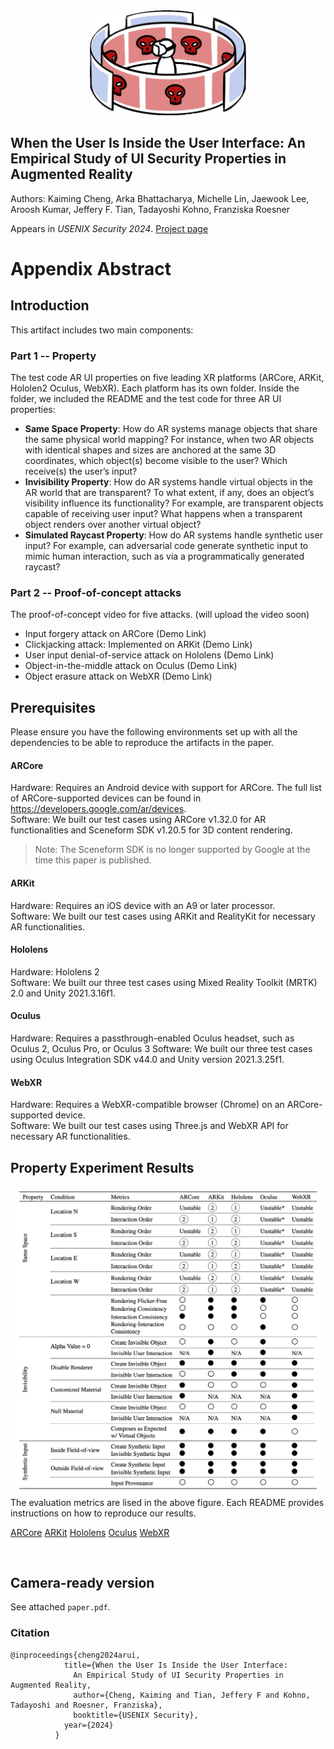 <center>
<img src="./img/logo_object.png" alt="Logo Icon" width="250" />
</center>

## When the User Is Inside the User Interface: An Empirical Study of UI Security Properties in Augmented Reality
Authors: Kaiming Cheng, Arka Bhattacharya, Michelle Lin, Jaewook Lee, Aroosh Kumar, Jeffery F. Tian, Tadayoshi Kohno, Franziska Roesner

Appears in *USENIX Security 2024*. 
[Project page](https://ar-sec.cs.washington.edu/ar_ui/)


# Appendix Abstract

## Introduction
This artifact includes two main components: 

### Part 1 -- Property 
The test code AR UI properties on five leading XR platforms (ARCore, ARKit, Hololen2 Oculus, WebXR). Each platform has its own folder. Inside the folder, we included the README and the test code for three AR UI properties:
* **Same Space Property**: How do AR systems manage objects that share the same physical world mapping? For instance, when two AR objects with identical shapes and sizes are anchored at the same 3D coordinates, which object(s) become visible to the user? Which receive(s) the user’s input?
* **Invisibility Property**: How do AR systems handle virtual objects
in the AR world that are transparent? To what extent, if any, does an object’s visibility influence its functionality? For example, are transparent objects capable of receiving user input? What happens when a transparent object renders over another virtual object?
* **Simulated Raycast Property**: How do AR systems handle synthetic user input? For example, can adversarial code generate synthetic input to mimic human interaction, such as via a programmatically generated raycast? 



### Part 2 -- Proof-of-concept attacks
The proof-of-concept video for five attacks. (will upload the video soon)
* Input forgery attack on ARCore (Demo Link)
* Clickjacking attack: Implemented on ARKit (Demo Link) 
* User input denial-of-service attack on Hololens (Demo Link)
* Object-in-the-middle attack on Oculus (Demo Link)
* Object erasure attack on WebXR (Demo Link)

## Prerequisites

Please ensure you have the following environments set up with all the dependencies
to be able to reproduce the artifacts in the paper. 

#### ARCore
Hardware: Requires an Android device with support for ARCore. The full list of ARCore-supported devices can be found in https://developers.google.com/ar/devices. <br>
Software: We built our test cases using ARCore v1.32.0 for AR functionalities and Sceneform SDK v1.20.5 for 3D content rendering.
> Note: The Sceneform SDK is no longer supported by Google at the time this paper is published. 

#### ARKit
Hardware: Requires an iOS device with an A9 or later processor. <br> 
Software: We built our test cases using ARKit and RealityKit for necessary AR functionalities.  

#### Hololens
Hardware: Hololens 2<br>
Software: We built our three test cases using Mixed Reality Toolkit (MRTK) 2.0 and Unity 2021.3.16f1.

#### Oculus
Hardware: Requires a passthrough-enabled Oculus headset, such as Oculus 2, Oculus Pro, or Oculus 3
Software: We built our three test cases using Oculus Integration SDK v44.0 and Unity version 2021.3.25f1.

#### WebXR
Hardware: Requires a WebXR-compatible browser (Chrome) on an ARCore-supported device. <br>
Software: We built our test cases using Three.js and WebXR API for necessary AR functionalities.


## Property Experiment Results 
<center>
<img src="./img/Experiment_Result.png" alt="Result" width="750" />
</center>
The evaluation metrics are lised in the above figure. Each README provides instructions on how to reproduce our results.

[ARCore](Property_Code/ARCore/README.md)
[ARKit](Property_Code/ARKit/README.md)
[Hololens](Property_Code/Hololens/README.md)
[Oculus](Property_Code/Oculus/README.md)
[WebXR](Property_Code/WebXR/README.md)

 </br>

## Camera-ready version
See attached `paper.pdf`.

### Citation

```
@inproceedings{cheng2024arui,
            title={When the User Is Inside the User Interface:
              An Empirical Study of UI Security Properties in Augmented Reality,
              author={Cheng, Kaiming and Tian, Jeffery F and Kohno, Tadayoshi and Roesner, Franziska},
              booktitle={USENIX Security},
            year={2024}
          }
```
